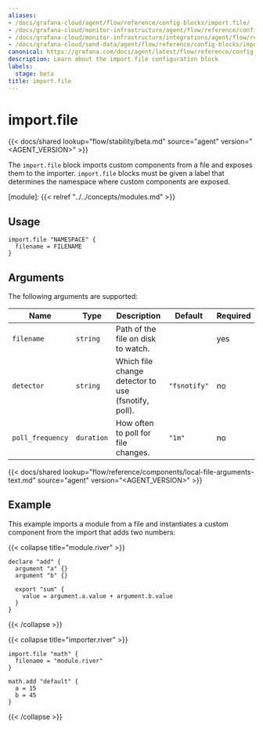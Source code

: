 ```yaml
---
aliases:
- /docs/grafana-cloud/agent/flow/reference/config-blocks/import.file/
- /docs/grafana-cloud/monitor-infrastructure/agent/flow/reference/config-blocks/import.file/
- /docs/grafana-cloud/monitor-infrastructure/integrations/agent/flow/reference/config-blocks/import.file/
- /docs/grafana-cloud/send-data/agent/flow/reference/config-blocks/import.file/
canonical: https://grafana.com/docs/agent/latest/flow/reference/config-blocks/import.file/
description: Learn about the import.file configuration block
labels:
  stage: beta
title: import.file
---
```


# import.file

{{< docs/shared lookup="flow/stability/beta.md" source="agent" version="<AGENT_VERSION>" >}}

The `import.file` block imports custom components from a file and exposes them to the importer.
`import.file` blocks must be given a label that determines the namespace where custom components are exposed.

[module]: {{< relref "../../concepts/modules.md" >}}

## Usage

```river
import.file "NAMESPACE" {
  filename = FILENAME
}
```

## Arguments

The following arguments are supported:

Name | Type | Description | Default | Required
---- | ---- | ----------- | ------- | --------
`filename`       | `string`   | Path of the file on disk to watch. | | yes
`detector`       | `string`   | Which file change detector to use (fsnotify, poll). | `"fsnotify"` | no
`poll_frequency` | `duration` | How often to poll for file changes. | `"1m"` | no

{{< docs/shared lookup="flow/reference/components/local-file-arguments-text.md" source="agent" version="<AGENT_VERSION>" >}}

## Example

This example imports a module from a file and instantiates a custom component from the import that adds two numbers:

{{< collapse title="module.river" >}}
```river
declare "add" {
  argument "a" {}
  argument "b" {}

  export "sum" {
    value = argument.a.value + argument.b.value
  }
}
```
{{< /collapse >}}

{{< collapse title="importer.river" >}}
```river
import.file "math" {
  filename = "module.river"
}

math.add "default" {
  a = 15
  b = 45
}
```
{{< /collapse >}}
